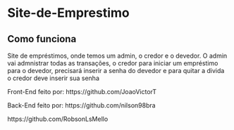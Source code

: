 # Site-de-Emprestimo

<h2>Como funciona</h2>

<p>Site de empréstimos, onde temos um admin, o credor e o devedor.
   O admin vai admnistrar todas as transações, o credor para iniciar um empréstimo para o devedor, precisará inserir a senha do devedor e para quitar a divida o credor      deve inserir sua senha
</p>


<p>Front-End feito por: https://github.com/JoaoVictorT</p>

<p>Back-End feito por: https://github.com/nilson98bra</p> 
                    <p>https://github.com/RobsonLsMello</p
